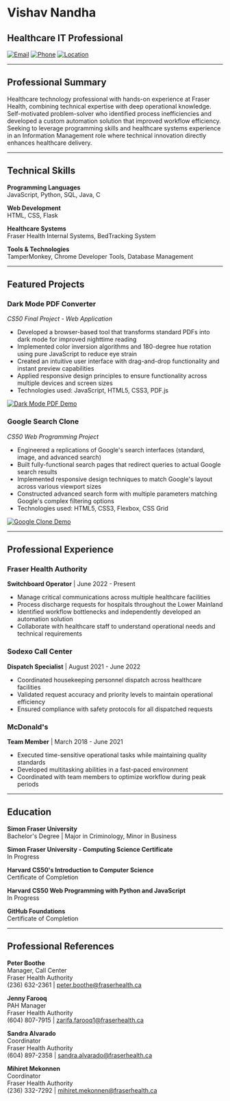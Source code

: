 # Vishav Nandha

## Healthcare IT Professional

[![Email](https://img.shields.io/badge/Email-vishav.nandha%40fraserhealth.ca-blue)](mailto:vishav.nandha@fraserhealth.ca)
[![Phone](https://img.shields.io/badge/Phone-604--614--4884-green)](tel:604-614-4884)
[![Location](https://img.shields.io/badge/Location-Surrey%2C%20BC-orange)](https://goo.gl/maps/YOUR_LOCATION)

---

## Professional Summary

Healthcare technology professional with hands-on experience at Fraser Health, combining technical expertise with deep operational knowledge. Self-motivated problem-solver who identified process inefficiencies and developed a custom automation solution that improved workflow efficiency. Seeking to leverage programming skills and healthcare systems experience in an Information Management role where technical innovation directly enhances healthcare delivery.

---

## Technical Skills

**Programming Languages**  
JavaScript, Python, SQL, Java, C

**Web Development**  
HTML, CSS, Flask

**Healthcare Systems**  
Fraser Health Internal Systems, BedTracking System

**Tools & Technologies**  
TamperMonkey, Chrome Developer Tools, Database Management

---

## Featured Projects

### Dark Mode PDF Converter
*CS50 Final Project - Web Application*

- Developed a browser-based tool that transforms standard PDFs into dark mode for improved nighttime reading
- Implemented color inversion algorithms and 180-degree hue rotation using pure JavaScript to reduce eye strain
- Created an intuitive user interface with drag-and-drop functionality and instant preview capabilities
- Applied responsive design principles to ensure functionality across multiple devices and screen sizes
- Technologies used: JavaScript, HTML5, CSS3, PDF.js

[![Dark Mode PDF Demo](https://img.shields.io/badge/📹_Demo-Dark_Mode_PDF-red?style=for-the-badge)](https://www.youtube.com/watch?v=c1ApLNgK8oU)

### Google Search Clone
*CS50 Web Programming Project*

- Engineered a replications of Google's search interfaces (standard, image, and advanced search)
- Built fully-functional search pages that redirect queries to actual Google search results
- Implemented responsive design techniques to match Google's layout across various viewport sizes
- Constructed advanced search form with multiple parameters matching Google's complex filtering options
- Technologies used: HTML5, CSS3, Flexbox, CSS Grid

[![Google Clone Demo](https://img.shields.io/badge/📹_Demo-Google_Clone-blue?style=for-the-badge)](https://www.youtube.com/watch?v=D4mck5haE9Y)

---

## Professional Experience

### Fraser Health Authority
**Switchboard Operator** | June 2022 - Present
- Manage critical communications across multiple healthcare facilities
- Process discharge requests for hospitals throughout the Lower Mainland
- Identified workflow bottlenecks and independently developed an automation solution
- Collaborate with healthcare staff to understand operational needs and technical requirements

### Sodexo Call Center
**Dispatch Specialist** | August 2021 - June 2022
- Coordinated housekeeping personnel dispatch across healthcare facilities
- Validated request accuracy and priority levels to maintain operational efficiency
- Ensured compliance with safety protocols for all dispatched requests

### McDonald's
**Team Member** | March 2018 - June 2021
- Executed time-sensitive operational tasks while maintaining quality standards
- Developed multitasking abilities in a fast-paced environment
- Coordinated with team members to optimize workflow during peak periods

---

## Education

**Simon Fraser University**  
Bachelor's Degree | Major in Criminology, Minor in Business

**Simon Fraser University - Computing Science Certificate**  
In Progress

**Harvard CS50's Introduction to Computer Science**  
Certificate of Completion

**Harvard CS50 Web Programming with Python and JavaScript**  
In Progress

**GitHub Foundations**  
Certificate of Completion

---

## Professional References

**Peter Boothe**  
Manager, Call Center  
Fraser Health Authority  
(236) 632-2361 | peter.boothe@fraserhealth.ca

**Jenny Farooq**  
PAH Manager  
Fraser Health Authority  
(604) 807-7915 | zarifa.farooq1@fraserhealth.ca

**Sandra Alvarado**  
Coordinator  
Fraser Health Authority  
(604) 897-2358 | sandra.alvarado@fraserhealth.ca

**Mihiret Mekonnen**  
Coordinator  
Fraser Health Authority  
(236) 332-7292 | mihiret.mekonnen@fraserhealth.ca
